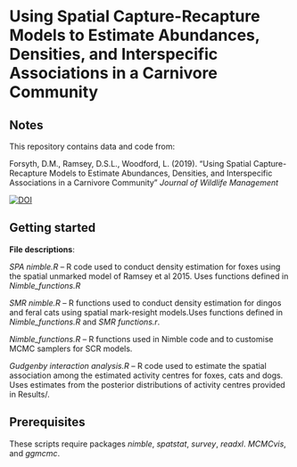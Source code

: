 Using Spatial Capture-Recapture Models to Estimate Abundances,
Densities, and Interspecific Associations in a Carnivore Community
================

## Notes

This repository contains data and code from:

Forsyth, D.M., Ramsey, D.S.L., Woodford, L. (2019). “Using Spatial
Capture-Recapture Models to Estimate Abundances, Densities, and
Interspecific Associations in a Carnivore Community” *Journal of
Wildlife
Management*

[![DOI](https://zenodo.org/badge/DOI/10.5281/zenodo.1459045.svg)](https://doi.org/10.5281/zenodo.1459045)

## Getting started

**File descriptions**:

*SPA nimble.R* – R code used to conduct density estimation for foxes
using the spatial unmarked model of Ramsey et al 2015. Uses functions
defined in *Nimble\_functions.R*

*SMR nimble.R* – R functions used to conduct density estimation for
dingos and feral cats using spatial mark-resight models.Uses functions
defined in *Nimble\_functions.R* and *SMR functions.r*.

*Nimble\_functions.R* – R functions used in Nimble code and to customise
MCMC samplers for SCR models.

*Gudgenby interaction analysis.R* – R code used to estimate the spatial
association among the estimated activity centres for foxes, cats and
dogs. Uses estimates from the posterior distributions of activity
centres provided in Results/.

## Prerequisites

These scripts require packages *nimble*, *spatstat*, *survey*, *readxl*.
*MCMCvis*, and *ggmcmc*.
